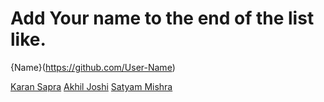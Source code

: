 # Add Your name to the end of the list like.
{Name}(https://github.com/User-Name)

[Karan Sapra](https://github.com/Karansapra24)
[Akhil Joshi](https://github.com/thecreepaccess)
[Satyam Mishra](https://github.com/satyammishra001)
